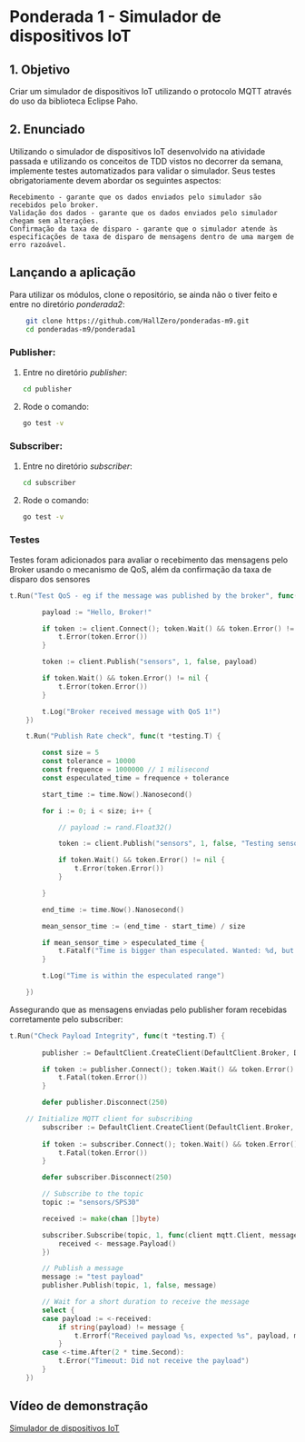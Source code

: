 # Ponderada 1 - Simulador de dispositivos IoT

## 1. Objetivo

Criar um simulador de dispositivos IoT utilizando o protocolo MQTT através do uso da biblioteca Eclipse Paho.

## 2. Enunciado

Utilizando o simulador de dispositivos IoT desenvolvido na atividade passada e utilizando os conceitos de TDD vistos no decorrer da semana, implemente testes automatizados para validar o simulador. Seus testes obrigatoriamente devem abordar os seguintes aspectos:

    Recebimento - garante que os dados enviados pelo simulador são recebidos pelo broker.
    Validação dos dados - garante que os dados enviados pelo simulador chegam sem alterações.
    Confirmação da taxa de disparo - garante que o simulador atende às especificações de taxa de disparo de mensagens dentro de uma margem de erro razoável.


## Lançando a aplicação

Para utilizar os módulos, clone o repositório, se ainda não o tiver feito e entre no diretório _ponderada2_:

```bash
    git clone https://github.com/HallZero/ponderadas-m9.git
    cd ponderadas-m9/ponderada1
```

### Publisher:

1. Entre no diretório _publisher_:

   ```bash
   cd publisher
   ```

2. Rode o comando:

   ```bash
   go test -v
   ```

### Subscriber:

1. Entre no diretório _subscriber_:
   ```bash
   cd subscriber
   ```
2. Rode o comando:
   ```bash
   go test -v
   ```

### Testes

Testes foram adicionados para avaliar o recebimento das mensagens pelo Broker usando o mecanismo de QoS, além da confirmação da taxa de disparo dos sensores

```go
t.Run("Test QoS - eg if the message was published by the broker", func(t *testing.T) {

		payload := "Hello, Broker!"

		if token := client.Connect(); token.Wait() && token.Error() != nil {
			t.Error(token.Error())
		}

		token := client.Publish("sensors", 1, false, payload)

		if token.Wait() && token.Error() != nil {
			t.Error(token.Error())
		}

		t.Log("Broker received message with QoS 1!")
	})

	t.Run("Publish Rate check", func(t *testing.T) {

		const size = 5
		const tolerance = 10000
		const frequence = 1000000 // 1 milisecond
		const especulated_time = frequence + tolerance

		start_time := time.Now().Nanosecond()

		for i := 0; i < size; i++ {

			// payload := rand.Float32()

			token := client.Publish("sensors", 1, false, "Testing sensor Rate Publish")

			if token.Wait() && token.Error() != nil {
				t.Error(token.Error())
			}

		}

		end_time := time.Now().Nanosecond()

		mean_sensor_time := (end_time - start_time) / size

		if mean_sensor_time > especulated_time {
			t.Fatalf("Time is bigger than especulated. Wanted: %d, but got: %d", especulated_time, mean_sensor_time)
		}

		t.Log("Time is within the especulated range")

	})
```

Assegurando que as mensagens enviadas pelo publisher foram recebidas corretamente pelo subscriber:

```go
t.Run("Check Payload Integrity", func(t *testing.T) {
		
		publisher := DefaultClient.CreateClient(DefaultClient.Broker, DefaultClient.IdPublisher, DefaultClient.Handler)

		if token := publisher.Connect(); token.Wait() && token.Error() != nil {
			t.Fatal(token.Error())
		}

		defer publisher.Disconnect(250)

	// Initialize MQTT client for subscribing
		subscriber := DefaultClient.CreateClient(DefaultClient.Broker, DefaultClient.IdSubscriber, DefaultClient.Handler)
		
		if token := subscriber.Connect(); token.Wait() && token.Error() != nil {
			t.Fatal(token.Error())
		}

		defer subscriber.Disconnect(250)

		// Subscribe to the topic
		topic := "sensors/SPS30"

		received := make(chan []byte)

		subscriber.Subscribe(topic, 1, func(client mqtt.Client, message mqtt.Message) {
			received <- message.Payload()
		})

		// Publish a message
		message := "test payload"
		publisher.Publish(topic, 1, false, message)

		// Wait for a short duration to receive the message
		select {
		case payload := <-received:
			if string(payload) != message {
				t.Errorf("Received payload %s, expected %s", payload, message)
			}
		case <-time.After(2 * time.Second):
			t.Error("Timeout: Did not receive the payload")
		}
	})
```
## Vídeo de demonstração

[Simulador de dispositivos IoT](https://youtu.be/wjfrcYlQbT8)